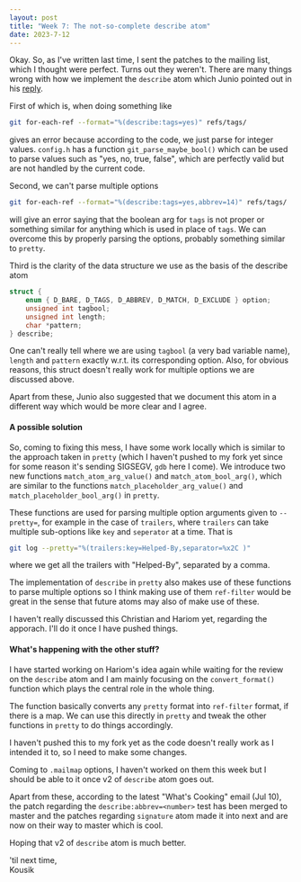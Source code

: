 ```yaml
---
layout: post
title: "Week 7: The not-so-complete describe atom"
date: 2023-7-12
---
```


Okay. So, as I've written last time, I sent the patches to the mailing
list, which I thought were perfect. Turns out they weren't. There
are many things wrong with how we implement the `describe` atom which
Junio pointed out in his [reply](https://lore.kernel.org/git/xmqqbkgpdljy.fsf@gitster.g/). <br />

First of which is, when doing something like

``` sh
git for-each-ref --format="%(describe:tags=yes)" refs/tags/
```

gives an error because according to the code, we just parse for integer
values. `config.h` has a function `git_parse_maybe_bool()` which can be
used to parse values such as "yes, no, true, false", which are perfectly
valid but are not handled by the current code. <br />

Second, we can't parse multiple options

``` sh
git for-each-ref --format="%(describe:tags=yes,abbrev=14)" refs/tags/
```

will give an error saying that the boolean arg for `tags` is not proper
or something similar for anything which is used in place of `tags`. We
can overcome this by properly parsing the options, probably something
similar to `pretty`. <br />

Third is the clarity of the data structure we use as the basis of the
describe atom

``` c
struct {
	enum { D_BARE, D_TAGS, D_ABBREV, D_MATCH, D_EXCLUDE } option;
	unsigned int tagbool;
	unsigned int length;
	char *pattern;
} describe;
```

One can't really tell where we are using `tagbool` (a very bad variable
name), `length` and `pattern` exactly w.r.t. its corresponding option.
Also, for obvious reasons, this struct doesn't really work for multiple
options we are discussed above. <br />

Apart from these, Junio also suggested that we document this atom in a
different way which would be more clear and I agree. <br />

#### A possible solution

So, coming to fixing this mess, I have some work locally which is similar
to the approach taken in `pretty` (which I haven't pushed to my fork yet
since for some reason it's sending SIGSEGV, `gdb` here I come). We introduce
two new functions `match_atom_arg_value()` and `match_atom_bool_arg()`,
which are similar to the functions `match_placeholder_arg_value()` and
`match_placeholder_bool_arg()` in `pretty`. <br />

These functions are used for parsing multiple option arguments given to
`--pretty=`, for example in the case of `trailers`, where `trailers` can
take multiple sub-options like `key` and `seperator` at a time. That is

``` sh
git log --pretty="%(trailers:key=Helped-By,separator=%x2C )"
```

where we get all the trailers with "Helped-By", separated by a comma. <br />

The implementation of `describe` in `pretty` also makes use of these functions
to parse multiple options so I think making use of them `ref-filter` would
be great in the sense that future atoms may also of make use of these. <br />

I haven't really discussed this Christian and Hariom yet, regarding the
apporach. I'll do it once I have pushed things. <br />

#### What's happening with the other stuff?

I have started working on Hariom's idea again while waiting for the
review on the `describe` atom and I am mainly focusing on the
`convert_format()` function which plays the central role in the whole
thing. <br />

The function basically converts any `pretty` format into `ref-filter`
format, if there is a map. We can use this directly in `pretty` and
tweak the other functions in `pretty` to do things accordingly. <br />

I haven't pushed this to my fork yet as the code doesn't really work
as I intended it to, so I need to make some changes. <br />

Coming to `.mailmap` options, I haven't worked on them this week but
I should be able to it once v2 of `describe` atom goes out. <br />

Apart from these, according to the latest "What's Cooking" email (Jul 10),
the patch regarding the `describe:abbrev=<number>` test has been merged to
master and the patches regarding `signature` atom made it into next and
are now on their way to master which is cool. <br />

Hoping that v2 of `describe` atom is much better. <br />

'til next time, <br />
Kousik
